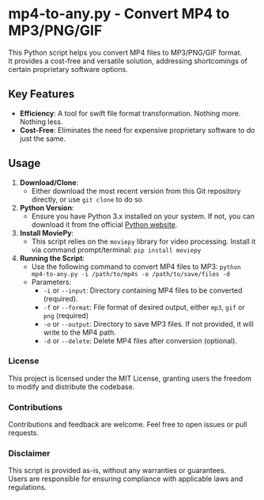 # mp4-to-any.py - Convert MP4 to MP3/PNG/GIF

This Python script helps you convert MP4 files to MP3/PNG/GIF format.<br>
It provides a cost-free and versatile solution, addressing shortcomings of certain proprietary software options.

## Key Features
- **Efficiency**: A tool for swift file format transformation. Nothing more. Nothing less.
- **Cost-Free**: Eliminates the need for expensive proprietary software to do just the same.

## Usage
1. **Download/Clone**:
   - Either download the most recent version from this Git repository directly, or use `git clone` to do so
2. **Python Version**:
   - Ensure you have Python 3.x installed on your system. If not, you can download it from the official [Python website](https://www.python.org/downloads/).
3. **Install MoviePy**:
   - This script relies on the `moviepy` library for video processing. Install it via command prompt/terminal: `pip install moviepy`
4. **Running the Script**:
    - Use the following command to convert MP4 files to MP3: `python mp4-to-any.py -i /path/to/mp4s -o /path/to/save/files -d`
    - Parameters:
      - `-i` or `--input`: Directory containing MP4 files to be converted (required).
      - `-f` or `--format`: File format of desired output, either `mp3`, `gif` or `png` (required)
      - `-o` or `--output`: Directory to save MP3 files. If not provided, it will write to the MP4 path.
      - `-d` or `--delete`: Delete MP4 files after conversion (optional).

### License
This project is licensed under the MIT License, granting users the freedom to modify and distribute the codebase.

### Contributions
Contributions and feedback are welcome. Feel free to open issues or pull requests.

### Disclaimer
This script is provided as-is, without any warranties or guarantees.<br>
Users are responsible for ensuring compliance with applicable laws and regulations.
